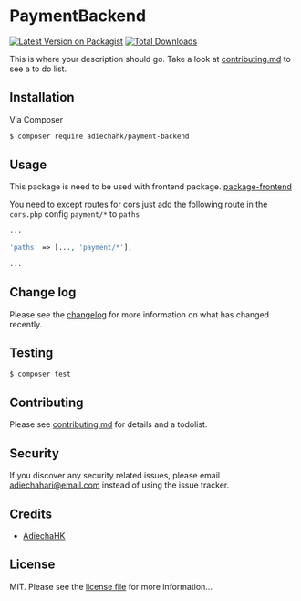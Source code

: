 # PaymentBackend

[![Latest Version on Packagist][ico-version]][link-packagist]
[![Total Downloads][ico-downloads]][link-downloads]

This is where your description should go. Take a look at [contributing.md](contributing.md) to see a to do list.

## Installation

Via Composer

``` bash
$ composer require adiechahk/payment-backend
```

## Usage

This package is need to be used with frontend package. [package-frontend](https://github.com/AdiechaHK/pkg-payment-frontend)

You need to except routes for cors
just add the following route in the `cors.php` config
`payment/*` to `paths`

```php
...

'paths' => [..., 'payment/*'],

...
```

## Change log

Please see the [changelog](changelog.md) for more information on what has changed recently.

## Testing

``` bash
$ composer test
```

## Contributing

Please see [contributing.md](contributing.md) for details and a todolist.

## Security

If you discover any security related issues, please email adiechahari@email.com instead of using the issue tracker.

## Credits

- [AdiechaHK][link-author]

## License

MIT. Please see the [license file](license.md) for more information...

[ico-version]: https://img.shields.io/packagist/v/adiechahk/payment-backend.svg?style=flat-square
[ico-downloads]: https://img.shields.io/packagist/dt/adiechahk/payment-backend.svg?style=flat-square
[ico-travis]: https://img.shields.io/travis/adiechahk/payment-backend/master.svg?style=flat-square
[ico-styleci]: https://styleci.io/repos/12345678/shield

[link-packagist]: https://packagist.org/packages/adiechahk/payment-backend
[link-downloads]: https://packagist.org/packages/adiechahk/payment-backend
[link-travis]: https://travis-ci.org/adiechahk/payment-backend
[link-styleci]: https://styleci.io/repos/12345678
[link-author]: https://github.com/adiechahk
